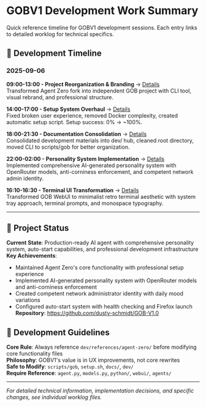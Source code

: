 # GOBV1 Development Work Summary

Quick reference timeline for GOBV1 development sessions. Each entry links to detailed worklog for technical specifics.

## 📅 Development Timeline

### **2025-09-06**

**09:00-13:00 - Project Reorganization & Branding** → [Details](2025-09-06-project-reorganization.md)  
Transformed Agent Zero fork into independent GOB project with CLI tool, visual rebrand, and professional structure.

**14:00-17:00 - Setup System Overhaul** → [Details](2025-09-06-major-cleanup-and-setup-overhaul.md)  
Fixed broken user experience, removed Docker complexity, created automatic setup script. Setup success: 0% → ~100%.

**18:00-21:30 - Documentation Consolidation** → [Details](2025-09-06-documentation-consolidation.md)  
Consolidated development materials into dev/ hub, cleaned root directory, moved CLI to scripts/gob for better organization.

**22:00-02:00 - Personality System Implementation** → [Details](2025-09-06-personality-system-implementation.md)  
Implemented comprehensive AI-generated personality system with OpenRouter models, anti-corniness enforcement, and competent network admin identity.

**16:10-16:30 - Terminal UI Transformation** → [Details](2025-09-06-terminal-ui-transformation.md)  
Transformed GOB WebUI to minimalist retro terminal aesthetic with system tray approach, terminal prompts, and monospace typography.

---

## 🎯 Project Status

**Current State**: Production-ready AI agent with comprehensive personality system, auto-start capabilities, and professional development infrastructure  
**Key Achievements**: 
- Maintained Agent Zero's core functionality with professional setup experience
- Implemented AI-generated personality system with OpenRouter models and anti-corniness enforcement
- Created competent network administrator identity with daily mood variations
- Configured auto-start system with health checking and Firefox launch
**Repository**: https://github.com/dusty-schmidt/GOB-V1.0

## 🚨 Development Guidelines

**Core Rule**: Always reference `dev/references/agent-zero/` before modifying core functionality files  
**Philosophy**: GOBV1's value is in UX improvements, not core rewrites  
**Safe to Modify**: `scripts/gob`, `setup.sh`, `docs/`, `dev/`  
**Require Reference**: `agent.py`, `models.py`, `python/`, `webui/`, `agents/`

---

*For detailed technical information, implementation decisions, and specific changes, see individual worklog files.*
